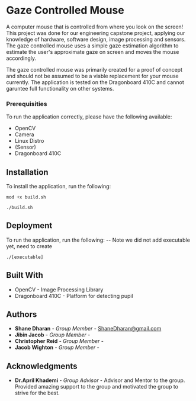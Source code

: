 # Gaze Controlled Mouse

A computer mouse that is controlled from where you look on the screen! This project was done for our engineering capstone project, applying our knowledge of hardware, software design, image processing and sensors. The gaze controlled mouse uses a simple gaze estimation algorithm to estimate the user's approximate gaze on screen and moves the mouse accordingly. 

The gaze controlled mouse was primarily created for a proof of concept and should not be assumed to be a viable replacement for your mouse currently. The application is tested on the Dragonboard 410C and cannot garuntee full functionality on other systems. 

### Prerequisities

To run the application correctly, please have the following available: 
* OpenCV
* Camera
* Linux Distro
* (Sensor)
* Dragonboard 410C

## Installation

To install the application, run the following:
```
mod +x build.sh
```

```
./build.sh
```

## Deployment

To run the application, run the following: -- Note we did not add executable yet, need to create
```
./[executable]
```

## Built With

* OpenCV - Image Processing Library
* Dragonboard 410C - Platform for detecting pupil

## Authors

* **Shane Dharan** - *Group Member* - ShaneDharan@gmail.com
* **Jibin Jacob** - *Group Member* - 
* **Christopher Reid** - *Group Member* - 
* **Jacob Wighton** - *Group Member* - 

## Acknowledgments

* **Dr.April Khademi** - *Group Advisor* - Advisor and Mentor to the group. Provided amazing support to the group and motivated the group to strive for the best.
